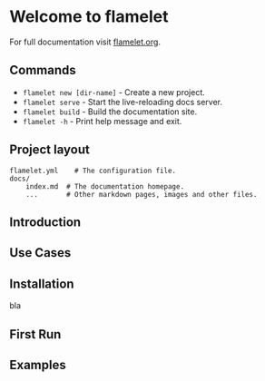 # Welcome to flamelet

For full documentation visit [flamelet.org](https://www.flamelet.org).

## Commands

* `flamelet new [dir-name]` - Create a new project.
* `flamelet serve` - Start the live-reloading docs server.
* `flamelet build` - Build the documentation site.
* `flamelet -h` - Print help message and exit.

## Project layout

    flamelet.yml    # The configuration file.
    docs/
        index.md  # The documentation homepage.
        ...       # Other markdown pages, images and other files.


## Introduction

## Use Cases

## Installation
bla

## First Run


## Examples

